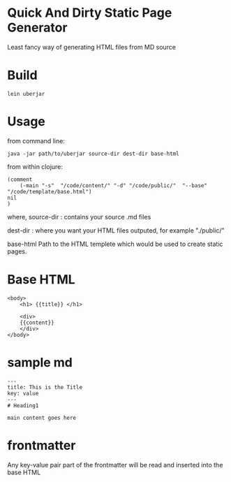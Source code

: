 # Quick And Dirty Static Page Generator

Least fancy way of generating HTML files from MD source

# Build

````lein uberjar````

# Usage
from command line:

````
java -jar path/to/uberjar source-dir dest-dir base-html

````

from within clojure:

```` 
(comment 
    (-main "-s"  "/code/content/" "-d" "/code/public/"  "--base" "/code/template/base.html")
nil
)
````
where,
source-dir : contains your source .md files

dest-dir : where you want your HTML files outputed, for example "./public/"

base-html Path to the HTML templete which would be used to create static pages.


# Base HTML

````
<body>
    <h1> {{title}} </h1>

    <div>
    {{content}}
    </div>
</body>

````
# sample md

```` 
---
title: This is the Title
key: value
---
# Heading1

main content goes here
````


# frontmatter
Any key-value pair part of the frontmatter will be read and inserted into the base HTML
